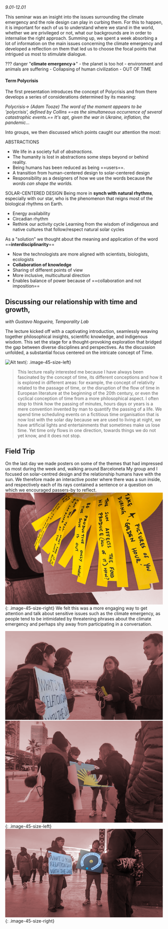 *9.01-12.01*
<brr>

This seminar was an insight into the issues surrounding the climate emergency and the role design can play in curbing them.
For this to happen, it is important for each of us to understand where we stand in the world, whether we are privileged or not, what our backgrounds are in order to internalise the right approach.
Summing up, we spent a week absorbing a lot of information on the main issues concerning the climate emergency and developed a reflection on them that led us to choose the focal points that intrigued us most to stimulate dialogue.

??? danger "**climate emergency→**" 
    - the planet is too hot
    - environment and animals are suffering
    - Collapsing of human civilization
    - OUT OF TIME

#### Term Polycrisis

The first presentation introduces the concept of Polycrisis and from there develops a series of considerations determined by its meaning:

*Polycrisis→ (Adam Tooze) The word of the moment appears to be 'polycrisis', defined by Collins ==as the simultaneous occurrence of several catastrophic events.== It's apt, given the war in Ukraine, inflation, the pandemic…*

Into groups, we then discussed which points caught our attention the most:

ABSTRACTIONS
- We life in a society full of *abstractions*. 
- The humanity is lost in abstractions some steps beyond or behind reality.
- Being humans has been reduced as being ==users==.
- A transition from human-centered design to solar-centered design
- Responsibility as a designers of how we use the words because *the words can shape the worlds.*

SOLAR-CENTERED DESIGN
Being more in **synch with natural rhythms**, especially with our star, who is the phenomenon that reigns most of the biological rhythms on Earth.
- Energy availability
- Circadian rhythm
- Rethink our activity cycle
Learning from the wisdom of indigenous and native cultures that follow/respect natural solar cycles

As a "solution" we thought about the meaning and application of the word ==**interdisciplinarity**==
- Now the technologists are more aligned with scientists, biologists, ecologists
- **Collaboration of knowledge**
- Sharing of different points of view
- More inclusive, multicultural direction
- Enables balance of power because of ==collaboration and not imposition==

##  Discussing our relationship with time and growth, 
*with Gustavo Nogueira, Temporality Lab*

The lecture kicked off with a captivating introduction, seamlessly weaving together philosophical insights, scientific knowledge, and indigenous wisdom. This set the stage for a thought-provoking exploration that bridged the gap between diverse disciplines and perspectives. As the discussion unfolded, a substantial focus centered on the intricate concept of Time.

![Alt text](../images/DSCE05.png){: .image-45-size-left}

> This lecture really interested me because I have always been fascinated by the concept of time, its different conceptions and how it is explored in different areas: for example, the concept of relativity related to the passage of time, or the disruption of the flow of time in European literature at the beginning of the 20th century, or even the cyclical conception of time from a more philosophical aspect.
I often stop to think how the passing of minutes, hours days or years is a mere convention invented by man to quantify the passing of a life.  We spend time scheduling events on a fictitious time organisation that is now lost with the solar day because we are used to living at night, we have artificial lights and entertainments that sometimes make us lose time.
Yet time only flows in one direction, towards things we do not yet know, and it does not stop.
>

## Field Trip
On the last day we made posters on some of the themes that had impressed us most during the week and, walking around Barceloneta My group and I focused on solar-centred design and the relationship humans have with the sun. We therefore made an interactive poster where there was a sun inside, and respectively each of its rays contained a sentence or a question on which we encouraged passers-by to reflect.![Alt text](../images/DSCE04.png){: .image-45-size-right}
We felt this was a more engaging way to get attention and talk about sensitive issues such as the climate emergency, as people tend to be intimidated by threatening phrases about the climate emergency and perhaps shy away from participating in a conversation.

<brr>
<brr>


![Alt text](../images/DSCE01.png)
![Alt text](../images/DSCE02.png){: .image-45-size-left}
![Alt text](../images/DSCE03.png){: .image-45-size-right}
